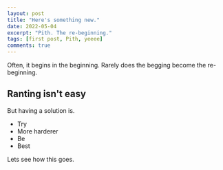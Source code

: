 ```yaml
---
layout: post
title: "Here's something new."
date: 2022-05-04
excerpt: "Pith. The re-beginning."
tags: [first post, Pith, yeeee]
comments: true
---
```


Often, it begins in the beginning. Rarely does the begging become the re-beginning.

## Ranting isn't easy

But having a solution is.

* Try
* More harderer
* Be
* Best

Lets see how this goes.